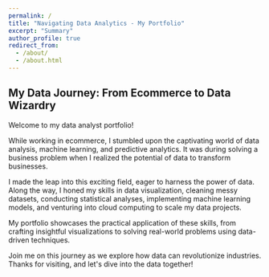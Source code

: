 ```yaml
---
permalink: /
title: "Navigating Data Analytics - My Portfolio"
excerpt: "Summary"
author_profile: true
redirect_from: 
  - /about/
  - /about.html
---
```


## My Data Journey: From Ecommerce to Data Wizardry

Welcome to my data analyst portfolio!

While working in ecommerce, I stumbled upon the captivating world of data analysis, machine learning, and predictive analytics. It was during solving a business problem when I realized the potential of data to transform businesses.

I made the leap into this exciting field, eager to harness the power of data. Along the way, I honed my skills in data visualization, cleaning messy datasets, conducting statistical analyses, implementing machine learning models, and venturing into cloud computing to scale my data projects.

My portfolio showcases the practical application of these skills, from crafting insightful visualizations to solving real-world problems using data-driven techniques.

Join me on this journey as we explore how data can revolutionize industries. Thanks for visiting, and let's dive into the data together!
